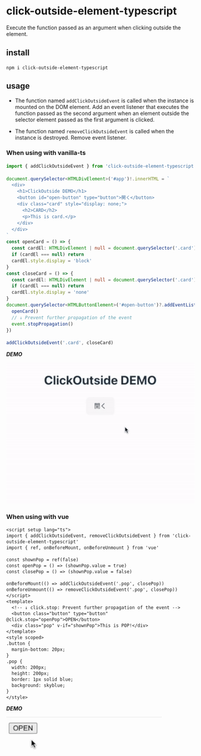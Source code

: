 # click-outside-element-typescript

Execute the function passed as an argument when clicking outside the element.

## install

`npm i click-outside-element-typescript`

## usage

- The function named `addClickOutsideEvent` is called when the instance is mounted on the DOM element. Add an event listener that executes the function passed as the second argument when an element outside the selector element passed as the first argument is clicked.

- The function named `removeClickOutsideEvent` is called when the instance is destroyed. Remove event listener.

### When using with vanilla-ts

```ts
import { addClickOutsideEvent } from 'click-outside-element-typescript'

document.querySelector<HTMLDivElement>('#app')!.innerHTML = `
  <div>
    <h1>ClickOutside DEMO</h1>
    <button id="open-button" type="button">開く</button>
    <div class="card" style="display: none;">
      <h2>CARD</h2>
      <p>This is card.</p>
    </div>
  </div>
`
const openCard = () => {
  const cardEl: HTMLDivElement | null = document.querySelector('.card')
  if (cardEl === null) return
  cardEl.style.display = 'block'
}
const closeCard = () => {
  const cardEl: HTMLDivElement | null = document.querySelector('.card')
  if (cardEl === null) return
  cardEl.style.display = 'none'
}
document.querySelector<HTMLButtonElement>('#open-button')?.addEventListener('click', (event) => {
  openCard()
  // ↓ Prevent further propagation of the event
  event.stopPropagation()
})

addClickOutsideEvent('.card', closeCard)
```

**_DEMO_**

![demo](https://github.com/mogataro/click-outside-element-typescript/blob/master/public/click-outside-vanilla.gif)

### When using with vue

```vue
<script setup lang="ts">
import { addClickOutsideEvent, removeClickOutsideEvent } from 'click-outside-element-typescript'
import { ref, onBeforeMount, onBeforeUnmount } from 'vue'

const shownPop = ref(false)
const openPop = () => (shownPop.value = true)
const closePop = () => (shownPop.value = false)

onBeforeMount(() => addClickOutsideEvent('.pop', closePop))
onBeforeUnmount(() => removeClickOutsideEvent('.pop', closePop))
</script>
<template>
  <!-- ↓ click.stop: Prevent further propagation of the event -->
  <button class="button" type="button" @click.stop="openPop">OPEN</button>
  <div class="pop" v-if="shownPop">This is POP!</div>
</template>
<style scoped>
.button {
  margin-bottom: 20px;
}
.pop {
  width: 200px;
  height: 200px;
  border: 1px solid blue;
  background: skyblue;
}
</style>
```

**_DEMO_**

![demo](https://github.com/mogataro/click-outside-element-typescript/blob/master/public/click-outside.gif)
